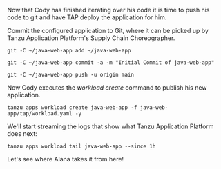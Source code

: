 Now that Cody has finished iterating over his code it is time to push his code to git and have TAP deploy the application for him.

Commit the configured application to Git, where it can be picked up by Tanzu Application Platform's Supply Chain Choreographer.

```execute
git -C ~/java-web-app add ~/java-web-app
```

```execute
git -C ~/java-web-app commit -a -m "Initial Commit of java-web-app"
```

```execute
git -C ~/java-web-app push -u origin main
```

Now Cody executes the *workload create* command to publish his new application. 

```execute
tanzu apps workload create java-web-app -f java-web-app/tap/workload.yaml -y
```

We'll start streaming the logs that show what Tanzu Application Platform does next:

```execute-2
tanzu apps workload tail java-web-app --since 1h
```

Let's see where Alana takes it from here!
